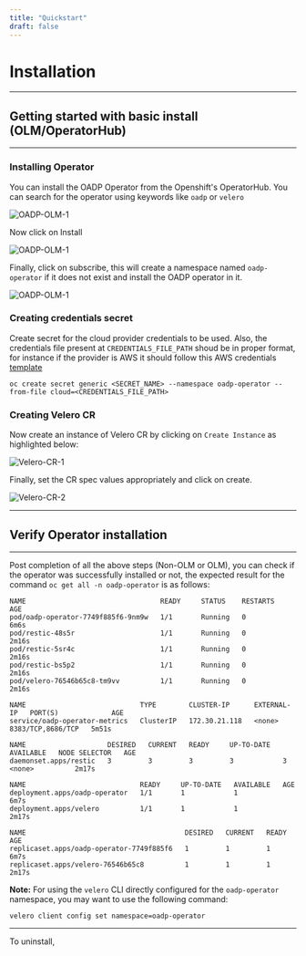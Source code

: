 ```yaml
---
title: "Quickstart"
draft: false
---
```


# Installation

***
## Getting started with basic install (OLM/OperatorHub)
***


### Installing Operator

You can install the OADP Operator from the Openshift's OperatorHub. You can 
search for the operator using keywords like `oadp` or `velero`

![OADP-OLM-1](/images/OADP-OLM-1.png)

Now click on Install

![OADP-OLM-1](/images/OADP-OLM-2.png)

Finally, click on subscribe, this will create a namespace named `oadp-operator` 
if it does not exist and install the OADP operator in it.

![OADP-OLM-1](/images/OADP-OLM-3.png)

### Creating credentials secret

Create secret for the cloud provider credentials to be used. Also, the 
credentials file present at `CREDENTIALS_FILE_PATH` shoud be in proper format, 
for instance if the provider is AWS it should follow this AWS credentials 
[template](https://github.com/konveyor/velero-examples/blob/master/velero-install/aws-credentials)
  ```
  oc create secret generic <SECRET_NAME> --namespace oadp-operator --from-file cloud=<CREDENTIALS_FILE_PATH>
  ```

### Creating Velero CR

Now create an instance of Velero CR by clicking on `Create Instance` 
as highlighted below:

![Velero-CR-1](/images/Velero-CR-1.png)

Finally, set the CR spec values appropriately and click on create.

![Velero-CR-2](/images/Velero-CR-2.png)

***
## Verify Operator installation
***

Post completion of all the above steps (Non-OLM or OLM), you can check if the 
operator was successfully installed or not, the expected result for the command 
`oc get all -n oadp-operator` is as follows:
```
NAME                                 READY     STATUS    RESTARTS   AGE
pod/oadp-operator-7749f885f6-9nm9w   1/1       Running   0          6m6s
pod/restic-48s5r                     1/1       Running   0          2m16s
pod/restic-5sr4c                     1/1       Running   0          2m16s
pod/restic-bs5p2                     1/1       Running   0          2m16s
pod/velero-76546b65c8-tm9vv          1/1       Running   0          2m16s

NAME                            TYPE        CLUSTER-IP      EXTERNAL-IP   PORT(S)             AGE
service/oadp-operator-metrics   ClusterIP   172.30.21.118   <none>        8383/TCP,8686/TCP   5m51s

NAME                    DESIRED   CURRENT   READY     UP-TO-DATE   AVAILABLE   NODE SELECTOR   AGE
daemonset.apps/restic   3         3         3         3            3           <none>          2m17s

NAME                            READY     UP-TO-DATE   AVAILABLE   AGE
deployment.apps/oadp-operator   1/1       1            1           6m7s
deployment.apps/velero          1/1       1            1           2m17s

NAME                                       DESIRED   CURRENT   READY     AGE
replicaset.apps/oadp-operator-7749f885f6   1         1         1         6m7s
replicaset.apps/velero-76546b65c8          1         1         1         2m17s

``` 
<b>Note:</b> For using the `velero` CLI directly configured for the 
`oadp-operator` namespace, you may want to use the following command:
```
velero client config set namespace=oadp-operator
```

---
To uninstall, 